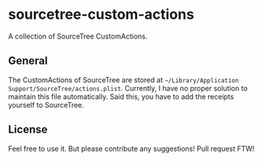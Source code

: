 # sourcetree-custom-actions

A collection of SourceTree CustomActions.

## General
The CustomActions of SourceTree are stored at `~/Library/Application Support/SourceTree/actions.plist`. 
Currently, I have no proper solution to maintain this file automatically. 
Said this, you have to add the receipts yourself to SourceTree.

## License
Feel free to use it. But please contribute any suggestions! Pull request FTW!
